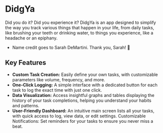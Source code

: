 # DidgYa
Did you do it? Did you experience it? DidgYa is an app designed to simplify the way you track various things that happen in your life, from daily tasks, like brushing your teeth or drinking water, to things you experience, like a headache or an epiphany.
- Name credit goes to Sarah DeMartini. Thank you, Sarah! 🫰

## Key Features
- **Custom Task Creation:** Easily define your own tasks, with customizable parameters like volume, frequency, and more.
- **One-Click Logging:** A simple interface with a dedicated button for each task to log the exact time with just one click.
- **Data Visualization:** Access insightful graphs and tables displaying the history of your task completions, helping you understand your habits and patterns.
- **User-Friendly Dashboard:** An intuitive main screen lists all your tasks, with quick access to log, view data, or edit settings.
Customizable Notifications: Set reminders for your tasks to ensure you never miss a beat.
